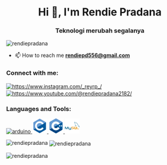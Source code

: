 <h1 align="center">Hi 👋, I'm Rendie Pradana</h1>
<h3 align="center">Teknologi merubah segalanya</h3>

<p align="left"> <img src="https://komarev.com/ghpvc/?username=rendiepradana&label=Profile%20views&color=0e75b6&style=flat" alt="rendiepradana" /> </p>

- 📫 How to reach me **rendiepd556@gmail.com**

<h3 align="left">Connect with me:</h3>
<p align="left">
<a href="https://instagram.com/https://www.instagram.com/_reyrp_/" target="blank"><img align="center" src="https://raw.githubusercontent.com/rahuldkjain/github-profile-readme-generator/master/src/images/icons/Social/instagram.svg" alt="https://www.instagram.com/_reyrp_/" height="30" width="40" /></a>
<a href="https://www.youtube.com/c/https://www.youtube.com/@rendiepradana2182/" target="blank"><img align="center" src="https://raw.githubusercontent.com/rahuldkjain/github-profile-readme-generator/master/src/images/icons/Social/youtube.svg" alt="https://www.youtube.com/@rendiepradana2182/" height="30" width="40" /></a>
</p>

<h3 align="left">Languages and Tools:</h3>
<p align="left"> <a href="https://www.arduino.cc/" target="_blank" rel="noreferrer"> <img src="https://cdn.worldvectorlogo.com/logos/arduino-1.svg" alt="arduino" width="40" height="40"/> </a> <a href="https://www.cprogramming.com/" target="_blank" rel="noreferrer"> <img src="https://raw.githubusercontent.com/devicons/devicon/master/icons/c/c-original.svg" alt="c" width="40" height="40"/> </a> <a href="https://www.w3schools.com/cpp/" target="_blank" rel="noreferrer"> <img src="https://raw.githubusercontent.com/devicons/devicon/master/icons/cplusplus/cplusplus-original.svg" alt="cplusplus" width="40" height="40"/> </a> <a href="https://www.mysql.com/" target="_blank" rel="noreferrer"> <img src="https://raw.githubusercontent.com/devicons/devicon/master/icons/mysql/mysql-original-wordmark.svg" alt="mysql" width="40" height="40"/> </a> </p>

<p><img align="left" src="https://github-readme-stats.vercel.app/api/top-langs?username=rendiepradana&show_icons=true&locale=en&layout=compact" alt="rendiepradana" /></p>

<p>&nbsp;<img align="center" src="https://github-readme-stats.vercel.app/api?username=rendiepradana&show_icons=true&locale=en" alt="rendiepradana" /></p>

<p><img align="center" src="https://github-readme-streak-stats.herokuapp.com/?user=rendiepradana&" alt="rendiepradana" /></p>

